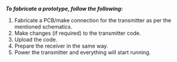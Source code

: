<b><i>To fabricate a prototype, follow the following:</b></i>
1. Fabricate a PCB/make connection for the transmitter as per the mentioned schematics.
2. Make changes (if required) to the transmitter code.
3. Upload the code.
4. Prepare the receiver in the same way.
5. Power the transmitter and everything will start running.
